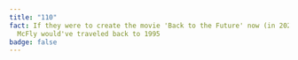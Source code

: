 ```yaml
---
title: "110"
fact: If they were to create the movie 'Back to the Future' now (in 2025) Marty
  McFly would've traveled back to 1995
badge: false
---
```

